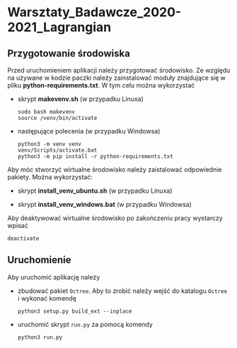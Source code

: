 # Warsztaty_Badawcze_2020-2021_Lagrangian

## Przygotowanie środowiska
Przed uruchomieniem aplikacji należy przygotować środowisko. Ze względu na używane w kodzie paczki należy zainstalować moduły znajdujące się w pliku **python-requirements.txt**. W tym celu można wykorzystać 
 -  skrypt **makevenv.sh** (w przypadku Linuxa)
     
    ```console 
    sudo bash makevenv
    source /venv/bin/activate
    ```
  
 -  następujące polecenia (w przypadku Windowsa)
    
    ```console
    python3 -m venv venv
    venv/Scripts/activate.bat
    python3 -m pip install -r python-requirements.txt
    ```
Aby móc stworzyć wirtualne środowisko należy zaistalować odpowiednie pakiety. Można wykorzystać:
 -  skrypt **install_venv_ubuntu.sh** (w przypadku Linuxa)
 
 -  skrypt **install_venv_windows.bat** (w przypadku Windowsa)

Aby deaktywować wirtualne środowisko po zakończeniu pracy wystarczy wpisać 
```console
deactivate
```
## Uruchomienie
Aby uruchomić aplikację należy
 - zbudować pakiet `Octree`. Aby to zrobić należy wejść do katalogu `Octree` i wykonać komendę 
    ```console
    python3 setup.py build_ext --inplace
    ```
 - uruchomić skrypt `run.py` za pomocą komendy
    ```console 
    python3 run.py
    ```

